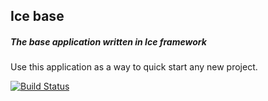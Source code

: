 ## Ice base
##### The base application written in Ice framework
Use this application as a way to quick start any new project.

[![Build Status](https://travis-ci.org/ice/base.svg)](https://travis-ci.org/ice/base)